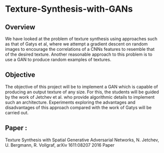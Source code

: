 # Texture-Synthesis-with-GANs

## Overview

We have looked at the problem of texture synthesis using approaches such as that of Gatys et al, where we attempt a gradient descent on random images to encourage the correlations of a CNNs features to resemble that of the desired texture. Another reasonable approach to this problem is to use a GAN to produce random examples of textures.

## Objective

The objective of this project will be to implement a GAN which is capable of producing an output texture of any size. For this, the students will be guided by the work of Jetchev et al. who provide algorithmic details to implement such an architecture. Experiments exploring the advantages and disadvantages of this approach compared with the work of Gatys will be carried out.

## Paper :

Texture Synthesis with Spatial Generative Adversarial Networks,
N. Jetchev, U. Bergmann, R. Vollgraf, arXiv 1611:08207 2016 Paper
